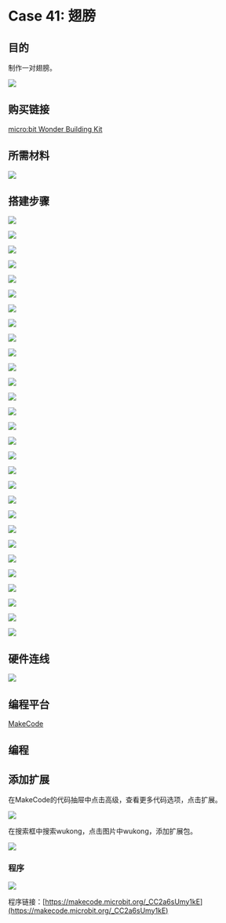 # Case 41: 翅膀
## 目的
制作一对翅膀。

![](./images/Wonder-Building-Kit-case-41-01.png)

## 购买链接

[micro:bit Wonder Building Kit](https://www.elecfreaks.com/micro-bit-wonder-building-kit-without-micro-bit-board.html)

## 所需材料

![](./images/Wonder-Building-Kit-step-case-41-01.png)

## 搭建步骤


![](./images/Wonder-Building-Kit-step-case-41-02.png)

![](./images/Wonder-Building-Kit-step-case-41-03.png)

![](./images/Wonder-Building-Kit-step-case-41-04.png)

![](./images/Wonder-Building-Kit-step-case-41-05.png)

![](./images/Wonder-Building-Kit-step-case-41-06.png)

![](./images/Wonder-Building-Kit-step-case-41-07.png)

![](./images/Wonder-Building-Kit-step-case-41-08.png)

![](./images/Wonder-Building-Kit-step-case-41-09.png)

![](./images/Wonder-Building-Kit-step-case-41-10.png)

![](./images/Wonder-Building-Kit-step-case-41-11.png)

![](./images/Wonder-Building-Kit-step-case-41-12.png)

![](./images/Wonder-Building-Kit-step-case-41-13.png)

![](./images/Wonder-Building-Kit-step-case-41-14.png)

![](./images/Wonder-Building-Kit-step-case-41-15.png)

![](./images/Wonder-Building-Kit-step-case-41-16.png)

![](./images/Wonder-Building-Kit-step-case-41-17.png)

![](./images/Wonder-Building-Kit-step-case-41-18.png)

![](./images/Wonder-Building-Kit-step-case-41-19.png)

![](./images/Wonder-Building-Kit-step-case-41-20.png)

![](./images/Wonder-Building-Kit-step-case-41-21.png)

![](./images/Wonder-Building-Kit-step-case-41-22.png)

![](./images/Wonder-Building-Kit-step-case-41-23.png)

![](./images/Wonder-Building-Kit-step-case-41-24.png)

![](./images/Wonder-Building-Kit-step-case-41-25.png)

![](./images/Wonder-Building-Kit-step-case-41-26.png)

![](./images/Wonder-Building-Kit-step-case-41-27.png)

![](./images/Wonder-Building-Kit-step-case-41-28.png)

![](./images/Wonder-Building-Kit-step-case-41-29.png)

![](./images/Wonder-Building-Kit-step-case-41-30.png)

## 硬件连线

![](./images/Wonder-Building-Kit-case-41-03.png)

## 编程平台

[MakeCode](https://makecode.microbit.org/)

## 编程
## 添加扩展
在MakeCode的代码抽屉中点击高级，查看更多代码选项，点击扩展。

![](./images/Wonder-Building-Kit-case-21-02.png)

在搜索框中搜索wukong，点击图片中wukong，添加扩展包。

![](./images/Wonder-Building-Kit-case-21-03.png)





### 程序

![](./images/Wonder-Building-Kit-case-41-04.png)

程序链接：[https://makecode.microbit.org/_CC2a6sUmy1kE](https://makecode.microbit.org/_CC2a6sUmy1kE)
